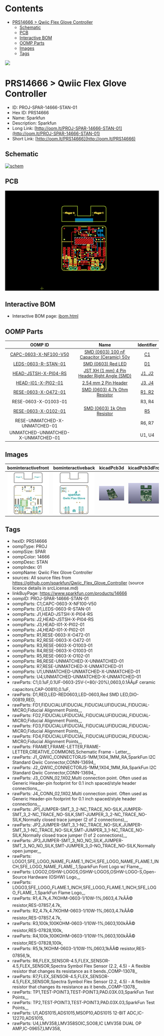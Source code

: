 



Contents
========

* [PRS14666 > Qwiic Flex Glove Controller](#prs14666--qwiic-flex-glove-controller)
	* [Schematic](#schematic)
	* [PCB](#pcb)
	* [Interactive BOM](#interactive-bom)
	* [OOMP Parts](#oomp-parts)
	* [Images](#images)
	* [Tags](#tags)
  
![][im]
# PRS14666 > Qwiic Flex Glove Controller

- ID: PROJ-SPAR-14666-STAN-01
- Hex ID: PRS14666
- Name: Sparkfun
- Description: Sparkfun
- Long Link: [http://oom.lt/PROJ-SPAR-14666-STAN-01](http://oom.lt/PROJ-SPAR-14666-STAN-01)
- Short Link: [http://oom.lt/PRS14666](http://oom.lt/PRS14666)

## Schematic
  
[![schem](eagleSchemImage.png)](eagleSchemImage.png)
## PCB
  
[![pcb](eagleImage.png)](eagleImage.png)
## Interactive BOM

- Interactive BOM page: [ibom.html](https://htmlpreview.github.io/?https://github.com/oomlout/oomlout_OOMP_projects/blob/main/PROJ-SPAR-14666-STAN-01/kicad/bom/ibom.html)

## OOMP Parts
  

|OOMP ID|Name|Identifier|
| :---: | :---: | :---: |
|[CAPC-0603-X-NF100-V50](https://github.com/oomlout/oomlout_OOMP_parts/tree/main/CAPC-0603-X-NF100-V50/)|[SMD (0603) 100 nF Capacitor (Ceramic) 50v](https://github.com/oomlout/oomlout_OOMP_parts/tree/main/CAPC-0603-X-NF100-V50/)|[C1](https://github.com/oomlout/oomlout_OOMP_parts/tree/main/CAPC-0603-X-NF100-V50/)|
|[LEDS-0603-R-STAN-01](https://github.com/oomlout/oomlout_OOMP_parts/tree/main/LEDS-0603-R-STAN-01/)|[SMD (0603) Red LED](https://github.com/oomlout/oomlout_OOMP_parts/tree/main/LEDS-0603-R-STAN-01/)|[D1](https://github.com/oomlout/oomlout_OOMP_parts/tree/main/LEDS-0603-R-STAN-01/)|
|[HEAD-JSTSH-X-PI04-RS](https://github.com/oomlout/oomlout_OOMP_parts/tree/main/HEAD-JSTSH-X-PI04-RS/)|[JST XH (1 mm) 4 Pin Header Right Angle (SMD)](https://github.com/oomlout/oomlout_OOMP_parts/tree/main/HEAD-JSTSH-X-PI04-RS/)|[J1, J2](https://github.com/oomlout/oomlout_OOMP_parts/tree/main/HEAD-JSTSH-X-PI04-RS/)|
|[HEAD-I01-X-PI02-01](https://github.com/oomlout/oomlout_OOMP_parts/tree/main/HEAD-I01-X-PI02-01/)|[2.54 mm 2 Pin Header](https://github.com/oomlout/oomlout_OOMP_parts/tree/main/HEAD-I01-X-PI02-01/)|[J3, J4](https://github.com/oomlout/oomlout_OOMP_parts/tree/main/HEAD-I01-X-PI02-01/)|
|[RESE-0603-X-O472-01](https://github.com/oomlout/oomlout_OOMP_parts/tree/main/RESE-0603-X-O472-01/)|[SMD (0603) 4.7k Ohm Resistor](https://github.com/oomlout/oomlout_OOMP_parts/tree/main/RESE-0603-X-O472-01/)|[R1, R2](https://github.com/oomlout/oomlout_OOMP_parts/tree/main/RESE-0603-X-O472-01/)|
|RESE-0603-X-O1003-01||R3, R4|
|[RESE-0603-X-O102-01](https://github.com/oomlout/oomlout_OOMP_parts/tree/main/RESE-0603-X-O102-01/)|[SMD (0603) 1k Ohm Resistor](https://github.com/oomlout/oomlout_OOMP_parts/tree/main/RESE-0603-X-O102-01/)|[R5](https://github.com/oomlout/oomlout_OOMP_parts/tree/main/RESE-0603-X-O102-01/)|
|RESE-UNMATCHED-X-UNMATCHED-01||R6, R7|
|UNMATCHED-UNMATCHED-X-UNMATCHED-01||U1, U4|

## Images
  
  

|bominteractivefront|bominteractiveback|kicadPcb3d|kicadPcb3dFront|kicadPcb3dBack|eagleImage|eagleSchemImage|pcbdraw|pcbdrawback|
| :---: | :---: | :---: | :---: | :---: | :---: | :---: | :---: | :---: |
|[![bominteractivefront](bomFront_140.png)](bomFront.png)|[![bominteractiveback](bomBack_140.png)](bomBack.png)|[![kicadPcb3d](kicadPcb3d_140.png)](kicadPcb3d.png)|[![kicadPcb3dFront](kicadPcb3dFront_140.png)](kicadPcb3dFront.png)|[![kicadPcb3dBack](kicadPcb3dBack_140.png)](kicadPcb3dBack.png)|[![eagleImage](eagleImage_140.png)](eagleImage.png)|[![eagleSchemImage](eagleSchemImage_140.png)](eagleSchemImage.png)|[![pcbdraw](pcbdraw_140.png)](pcbdraw.png)|[![pcbdrawback](pcbdrawBack_140.png)](pcbdrawBack.png)|

## Tags

- hexID: PRS14666
- oompType: PROJ
- oompSize: SPAR
- oompColor: 14666
- oompDesc: STAN
- oompIndex: 01
- oompName: Qwiic Flex Glove Controller
- sources: All source files from https://github.com/sparkfun/Qwiic_Flex_Glove_Controller (source licence details in srcLicense.md)
- linkBuyPage: https://www.sparkfun.com/products/14666
- oompID: PROJ-SPAR-14666-STAN-01
- oompParts: C1,CAPC-0603-X-NF100-V50
- oompParts: D1,LEDS-0603-R-STAN-01
- oompParts: J1,HEAD-JSTSH-X-PI04-RS
- oompParts: J2,HEAD-JSTSH-X-PI04-RS
- oompParts: J3,HEAD-I01-X-PI02-01
- oompParts: J4,HEAD-I01-X-PI02-01
- oompParts: R1,RESE-0603-X-O472-01
- oompParts: R2,RESE-0603-X-O472-01
- oompParts: R3,RESE-0603-X-O1003-01
- oompParts: R4,RESE-0603-X-O1003-01
- oompParts: R5,RESE-0603-X-O102-01
- oompParts: R6,RESE-UNMATCHED-X-UNMATCHED-01
- oompParts: R7,RESE-UNMATCHED-X-UNMATCHED-01
- oompParts: U1,UNMATCHED-UNMATCHED-X-UNMATCHED-01
- oompParts: U4,UNMATCHED-UNMATCHED-X-UNMATCHED-01
- rawParts: C1,0.1uF,0.1UF-0603-25V-(+80/-20%),0603,0.1ÃÂµF ceramic capacitors,CAP-00810,0.1uF,
- rawParts: D1,RED,LED-RED0603,LED-0603,Red SMD LED,DIO-00819,RED,
- rawParts: FD1,FIDUCIALUFIDUCIAL,FIDUCIALUFIDUCIAL,FIDUCIAL-MICRO,Fiducial Alignment Points,,,
- rawParts: FD2,FIDUCIALUFIDUCIAL,FIDUCIALUFIDUCIAL,FIDUCIAL-MICRO,Fiducial Alignment Points,,,
- rawParts: FD3,FIDUCIALUFIDUCIAL,FIDUCIALUFIDUCIAL,FIDUCIAL-MICRO,Fiducial Alignment Points,,,
- rawParts: FD4,FIDUCIALUFIDUCIAL,FIDUCIALUFIDUCIAL,FIDUCIAL-MICRO,Fiducial Alignment Points,,,
- rawParts: FRAME1,FRAME-LETTER,FRAME-LETTER,CREATIVE_COMMONS,Schematic Frame - Letter,,,
- rawParts: J1,,QWIIC_CONNECTORJS-1MM,1X04_1MM_RA,SparkFun I2C Standard Qwiic Connector,CONN-13694,,
- rawParts: J2,,QWIIC_CONNECTORJS-1MM,1X04_1MM_RA,SparkFun I2C Standard Qwiic Connector,CONN-13694,,
- rawParts: J3,,CONN_02,1X02,Multi connection point. Often used as Generic Header-pin footprint for 0.1 inch spaced/style header connections,,,
- rawParts: J4,,CONN_02,1X02,Multi connection point. Often used as Generic Header-pin footprint for 0.1 inch spaced/style header connections,,,
- rawParts: JP1,JUMPER-SMT_3_2-NC_TRACE_NO-SILK,JUMPER-SMT_3_2-NC_TRACE_NO-SILK,SMT-JUMPER_3_2-NC_TRACE_NO-SILK,Normally closed trace jumper (2 of 2 connections),,,
- rawParts: JP2,JUMPER-SMT_3_1-NC_TRACE_NO-SILK,JUMPER-SMT_3_1-NC_TRACE_NO-SILK,SMT-JUMPER_3_1-NC_TRACE_NO-SILK,Normally closed trace jumper (1 of 2 connections),,,
- rawParts: JP3,JUMPER-SMT_3_NO_NO_SILK,JUMPER-SMT_3_NO_NO_SILK,SMT-JUMPER_3_0-NO_TRACE_NO-SILK,Normally open jumper,,,
- rawParts: LOGO1,SFE_LOGO_NAME_FLAME.1_INCH,SFE_LOGO_NAME_FLAME.1_INCH,SFE_LOGO_NAME_FLAME_.1,SparkFun Font Logo w/ Flame,,,
- rawParts: LOGO2,OSHW-LOGOS,OSHW-LOGOS,OSHW-LOGO-S,Open-Source Hardware (OSHW) Logo,,,
- rawParts: LOGO3,SFE_LOGO_FLAME.1_INCH,SFE_LOGO_FLAME.1_INCH,SFE_LOGO_FLAME_.1,SparkFun Flame Logo,,,
- rawParts: R1,4.7k,4.7KOHM-0603-1/10W-1%,0603,4.7kÃÂ© resistor,RES-07857,4.7k,
- rawParts: R2,4.7k,4.7KOHM-0603-1/10W-1%,0603,4.7kÃÂ© resistor,RES-07857,4.7k,
- rawParts: R3,100k,100KOHM-0603-1/10W-1%,0603,100kÃÂ© resistor,RES-07828,100k,
- rawParts: R4,100k,100KOHM-0603-1/10W-1%,0603,100kÃÂ© resistor,RES-07828,100k,
- rawParts: R5,1k,1KOHM-0603-1/10W-1%,0603,1kÃÂ© resistor,RES-07856,1k,
- rawParts: R6,FLEX_SENSOR-4.5,FLEX_SENSOR-4.5,FLEX_SENSOR,Spectra Symbol Flex Sensor (2.2, 4.5) - A flexible resistor that changes its resistance as it bends.,COMP-13078,,
- rawParts: R7,FLEX_SENSOR-4.5,FLEX_SENSOR-4.5,FLEX_SENSOR,Spectra Symbol Flex Sensor (2.2, 4.5) - A flexible resistor that changes its resistance as it bends.,COMP-13078,,
- rawParts: TP1,TEST-POINT3,TEST-POINT3,PAD.03X.03,SparkFun Test Points,,,
- rawParts: TP2,TEST-POINT3,TEST-POINT3,PAD.03X.03,SparkFun Test Points,,,
- rawParts: U1,ADS1015,ADS1015,MSOP10,ADS1015 12-BIT ADC,IC-12270,ADS1015,
- rawParts: U4,LMV358,LMV358SOIC,SO08,IC LMV358 DUAL OP AMP,IC-09657,LMV358,



[im]: kicadPcb3d_450.png
